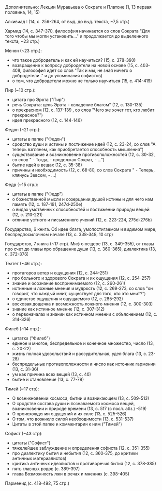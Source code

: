 Дополнительно: Лекции Муравьева о Сократе и Платоне (1, 13 первая половина, 14, 15)

Алкивиад I (14, с. 256-264, от выд. до выд. текста, ~7,5 стр.)

Хармид (14, с. 347-370, философия начинается со слов Сократа "Для того чтобы мы могли установить..." и продолжается до выделенного текста, ~23 стр.)

Менон (~23 стр.): 
- что такое добродетель и как ей научиться? (15, с. 378-390)
- возвращение к вопросу добродетели на новой основе (15, с. 403-408, философия идет со слов "Так и мы, не зная ничего о добродетели.." и до упоминания софистов)
- о том, что добродетели можно не только научиться (15, с. 414-419)

Пир (~10 стр.):
- цитата про Эрота ("Пир")
- речь Сократа: цель Эрота - овладение благом" (12, с. 130-135)
- о прекрасном (12, с. 137-139 , со слов "Чего же хочет тот, кто любит прекрасное?")
- идея прекрасного (12, с. 144-146)

Федон (~21 стр.): 
- цитаты в папке ("Федон")
- сродство души и истины и постижение идей (12, с. 23-24, со слов "А теперь взглянем, как приобретается способность мышления")
- существование и возникновение противоположностей (12, с. 30-32, со слов " - Тогда, - продолжал Сократ, - ...")
- бытие идей в вещах (12, с. 35-38)
- причины и необходимость (12, с. 68-80, со слов Сократа " - Теперь, клянусь Зевсом, - ...)

Федр (~15 стр.):
- цитаты в папке ("Федр")
- о божественной мысли и созерцании душой истины и для чего нам память (12, с. 187-191, 247d-250e) 
- о видах умственных способностей и постижении природы вещей (12, с. 210-221)
- отличие устного и письменного учений (12, с. 223-224, 275d-276b)

Государство, 6 книга. Об идее блага, умопостигаемом и видимом мире, беспредпосылочном начале (13, с. 338-348, 10 стр)

Государство, 7 книга (~17 стр). Миф о пещере (13, с. 349-355), от главы про счет до главы про обращение души (13, с. 360-365), диалектика (13, с. 372-376)

Теэтет (~46 стр.):
- протагоров ветер и ощущения (12, с. 244-251)
- про больного и здорового Сократа и их ощущения (12, с. 254-257)
- знание и осознание воспринимаемого (12, с. 260-261)
- истинные и ложные мнения и мудрость (12, с. 269-273, со слов "он говорит, что каждый мнит, существует для того, кто это мнит?")
- о единстве ощущения и ощущаемого (12, с. 285-292)
- восковая дощечка и возможность ложного мнения (12, с. 300-303)
- знание как истинное мнение (12, с. 307-312)
- о первоначалах и знании как истинном мнении с объяснением (12, с. 314-326)

Филеб (~14 стр.): 
- цитатка ("Филеб")
- единое и многое, беспредельное и конечное множество, число (13, с. 20-22)
- жизнь полная удовольствий и рассудительная, удел блага (13, с. 23-28)
- беспредельные противоположности и число как источник гармонии (13, с. 31-36)
- ум как причина всех вещей (13, с. 40)
- бытие и становление (13, с. 77-78)

Тимей (~17 стр):  
- О возникновении космоса, бытии и возникающем (13, с. 509-513)
- О сродстве состава души и познаваемого космоса вещей, возникновении и природе времени (13, с. 517 (с посл. абз.) -519)
- О происхождении ощущений и их силе (13, с. 525-526)
- О том, что возникло силой необходимости (13, с. 531-537)
- Цитаты в этой папке и комментарии к ним ("Тимей")

Софист (~43 стр): 
- цитаты ("Софист")
- тяжелейшее заблуждение и определения софиста (12, с. 351-355)
- про диалектику бытия и небытия (12, с. 360-375, до критики античных материалистов)
- критика античных идеалистов и противоречия бытия (12, с. 378-385)
- пять главных родов (с. 389-397)
- глава Возможность лжи в речах и мнениях (с. 398-405)

Парменид (с. 418-492, 75 стр.)

